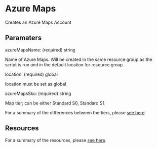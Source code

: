 # Azure Maps

Creates an Azure Maps Account

## Paramaters

azureMapsName: (required) string

Name of Azure Maps. Will be created in the same resource group as the script is run and in the default location for resource group.

location: (required) global

location must be set as global

azureMapsSku: (required) string

Map tier; can be either Standard S0, Standard S1.

For a summary of the differences between the tiers,
please [see here](https://azure.microsoft.com/en-us/pricing/details/azure-maps/).

## Resources

For a summary of the resources, please 
[see here](https://docs.microsoft.com/en-us/azure/templates/microsoft.maps/2018-05-01/accounts#Sku).